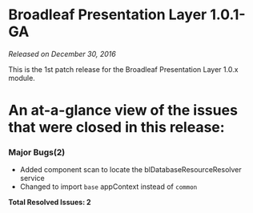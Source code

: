 # Broadleaf Presentation Layer 1.0.1-GA

_Released on December 30, 2016_

This is the 1st patch release for the Broadleaf Presentation Layer 1.0.x module.


# An at-a-glance view of the issues that were closed in this release:


### Major Bugs(2)
- Added component scan to locate the blDatabaseResourceResolver service
- Changed to import `base` appContext instead of `common`


**Total Resolved Issues: 2**
